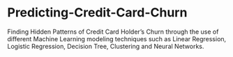 # Predicting-Credit-Card-Churn
Finding Hidden Patterns of Credit Card Holder’s Churn through the use of different Machine Learning modeling techniques such as Linear Regression, Logistic Regression, Decision Tree, Clustering and Neural Networks.
